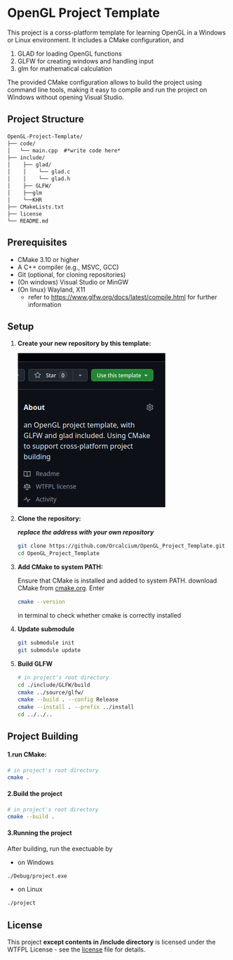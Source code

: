 # OpenGL Project Template

This project is a corss-platform template for learning OpenGL in a Windows or Linux environment. It includes a CMake configuration, and
1. GLAD for loading OpenGL functions
2. GLFW for creating windows and handling input
3. glm for mathematical calculation

The provided CMake configuration allows to build the project using command line tools, making it easy to compile and run the project on Windows without opening Visual Studio.

## Project Structure
```
OpenGL-Project-Template/  
├── code/  
│   └── main.cpp  #*write code here*  
├── include/  
│    ├── glad/  
│    │    └── glad.c  
│    │    └── glad.h  
│    ├── GLFW/
│    ├──glm
│    └──KHR  
├── CMakeLists.txt  
├── license  
└── README.md
```

## Prerequisites

- CMake 3.10 or higher
- A C++ compiler (e.g., MSVC, GCC)
- Git (optional, for cloning repositories)
- (On windows) Visual Studio or MinGW
- (On linux) Wayland, X11
    - refer to https://www.glfw.org/docs/latest/compile.html for further information

## Setup

1. **Create your new repository by this template:**

    ![Use this template](usethistemplate.png)
2. **Clone the repository:** 

    ***replace the address with your own repository***
   ```sh
   git clone https://github.com/Orcalcium/OpenGL_Project_Template.git
   cd OpenGL_Project_Template
   ``` 
3. **Add CMake to system PATH:**

    Ensure that CMake is installed and added to system PATH. download CMake from [cmake.org](https://cmake.org/download/).
    Enter
    ```sh
    cmake --version
    ```
    in terminal to check whether cmake is correctly installed
4. **Update submodule**

    ```sh
    git submodule init
    git submodule update
    ```
5. **Build GLFW**
    ```sh
    # in project's root directory
    cd ./include/GLFW/build
    cmake ../source/glfw/
    cmake --build . --config Release
    cmake --install . --prefix ../install
    cd ../../..
    ```
    
## Project Building
#### 1.run CMake:
```sh
# in project's root directory
cmake .
```
#### 2.Build the project
```sh
# in project's root directory
cmake --build .
```
#### 3.Running the project
After building, run the exectuable by
- on Windows
```sh
./Debug/project.exe
```
- on Linux
```sh
./project
```
## License

This project **except contents in /include directory** is licensed under the WTFPL License - see the [license](./license) file for details.